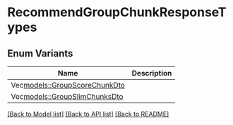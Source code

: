 # RecommendGroupChunkResponseTypes

## Enum Variants

| Name | Description |
|---- | -----|
| Vec<models::GroupScoreChunkDto> |  |
| Vec<models::GroupSlimChunksDto> |  |

[[Back to Model list]](../README.md#documentation-for-models) [[Back to API list]](../README.md#documentation-for-api-endpoints) [[Back to README]](../README.md)


